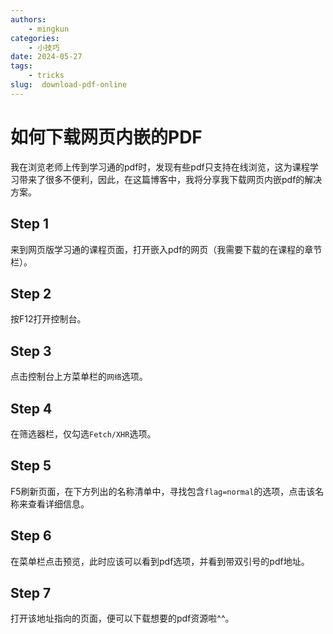 ```yaml
---
authors:
    - mingkun
categories:
    - 小技巧
date: 2024-05-27
tags:
    - tricks
slug:  download-pdf-online
---
```


# 如何下载网页内嵌的PDF

我在浏览老师上传到学习通的pdf时，发现有些pdf只支持在线浏览，这为课程学习带来了很多不便利，因此，在这篇博客中，我将分享我下载网页内嵌pdf的解决方案。

<!-- more -->

## Step 1
来到网页版学习通的课程页面，打开嵌入pdf的网页（我需要下载的在课程的章节栏）。

## Step 2
按F12打开控制台。

## Step 3
点击控制台上方菜单栏的`网络`选项。

## Step 4
在筛选器栏，仅勾选`Fetch/XHR`选项。

## Step 5
F5刷新页面，在下方列出的名称清单中，寻找包含`flag=normal`的选项，点击该名称来查看详细信息。

## Step 6
在菜单栏点击预览，此时应该可以看到pdf选项，并看到带双引号的pdf地址。

## Step 7
打开该地址指向的页面，便可以下载想要的pdf资源啦^^。